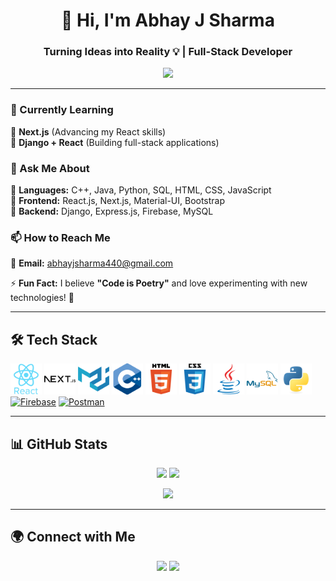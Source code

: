 <h1 align="center">🚀 Hi, I'm Abhay J Sharma</h1>
<h3 align="center">Turning Ideas into Reality 💡 | Full-Stack Developer</h3>

<p align="center">
  <img src="https://readme-typing-svg.herokuapp.com?font=Fira+Code&weight=600&size=22&pause=1000&color=F79327&center=true&vCenter=true&width=500&lines=Full-Stack+Developer;React.js+%7C+Next.js+%7C+Django;Passionate+About+Code+%26+Innovation" />
</p>

---

### 🌱 Currently Learning
🔹 **Next.js** (Advancing my React skills)  
🔹 **Django + React** (Building full-stack applications)  

### 💬 Ask Me About
🔹 **Languages:** C++, Java, Python, SQL, HTML, CSS, JavaScript  
🔹 **Frontend:** React.js, Next.js, Material-UI, Bootstrap  
🔹 **Backend:** Django, Express.js, Firebase, MySQL  

### 📫 How to Reach Me  
📧 **Email:** abhayjsharma440@gmail.com  

⚡ **Fun Fact:** I believe **"Code is Poetry"** and love experimenting with new technologies! 🚀  

---

## 🛠️ Tech Stack
<p align="left">
  <a href="https://reactjs.org/" target="_blank"><img src="https://raw.githubusercontent.com/devicons/devicon/master/icons/react/react-original-wordmark.svg" alt="React" width="50"/></a>
  <a href="https://nextjs.org/" target="_blank"><img src="https://raw.githubusercontent.com/devicons/devicon/master/icons/nextjs/nextjs-original-wordmark.svg" alt="Next.js" width="50"/></a>
  <a href="https://mui.com/" target="_blank"><img src="https://raw.githubusercontent.com/devicons/devicon/master/icons/materialui/materialui-original.svg" alt="Material-UI" width="50"/></a>
  <a href="https://www.w3schools.com/cpp/" target="_blank"><img src="https://raw.githubusercontent.com/devicons/devicon/master/icons/cplusplus/cplusplus-original.svg" alt="C++" width="50"/></a>
  <a href="https://www.w3.org/html/" target="_blank"><img src="https://raw.githubusercontent.com/devicons/devicon/master/icons/html5/html5-original-wordmark.svg" alt="HTML5" width="50"/></a>
  <a href="https://www.w3schools.com/css/" target="_blank"><img src="https://raw.githubusercontent.com/devicons/devicon/master/icons/css3/css3-original-wordmark.svg" alt="CSS3" width="50"/></a>
  <a href="https://www.java.com" target="_blank"><img src="https://raw.githubusercontent.com/devicons/devicon/master/icons/java/java-original.svg" alt="Java" width="50"/></a>
  <a href="https://www.mysql.com/" target="_blank"><img src="https://raw.githubusercontent.com/devicons/devicon/master/icons/mysql/mysql-original-wordmark.svg" alt="MySQL" width="50"/></a>
  <a href="https://www.python.org" target="_blank"><img src="https://raw.githubusercontent.com/devicons/devicon/master/icons/python/python-original.svg" alt="Python" width="50"/></a>
  <a href="https://firebase.google.com/" target="_blank"><img src="https://www.vectorlogo.zone/logos/firebase/firebase-icon.svg" alt="Firebase" width="50"/></a>
  <a href="https://www.postman.com/" target="_blank"><img src="https://www.vectorlogo.zone/logos/getpostman/getpostman-icon.svg" alt="Postman" width="50"/></a>
</p>

---

## 📊 GitHub Stats
<p align="center">
  <img src="https://github-readme-stats.vercel.app/api?username=hi-abhay2004&show_icons=true&theme=radical&count_private=true&hide_border=true" width="48%" />
  <img src="https://github-readme-streak-stats.herokuapp.com/?user=hi-abhay2004&theme=radical&hide_border=true" width="48%" />
</p>

<p align="center">
  <img src="https://github-readme-stats.vercel.app/api/top-langs?username=hi-abhay2004&show_icons=true&locale=en&layout=compact&theme=radical" width="48%" />
</p>

---

## 🌍 Connect with Me
<p align="center">
<!--   <a href="" target="_blank"><img src="https://img.shields.io/badge/Portfolio-000000?style=for-the-badge&logo=vercel&logoColor=white"></a> -->
  <a href="https://www.linkedin.com/in/abhay-j-sharma/" target="_blank"><img src="https://img.shields.io/badge/LinkedIn-0077B5?style=for-the-badge&logo=linkedin&logoColor=white"></a>
<!--   <a href="https://twitter.com/yourhandle" target="_blank"><img src="https://img.shields.io/badge/Twitter-1DA1F2?style=for-the-badge&logo=twitter&logoColor=white"></a> -->
  <a href="mailto:abhayjsharma440@gmail.com"><img src="https://img.shields.io/badge/Email-D14836?style=for-the-badge&logo=gmail&logoColor=white"></a>
</p>
